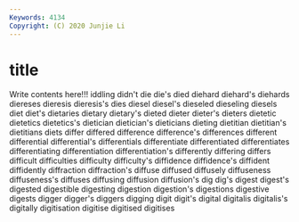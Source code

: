 ```yaml
---
Keywords: 4134
Copyright: (C) 2020 Junjie Li
---
```


# title

Write contents here!!!
iddling 
didn't 
die
die's 
died 
diehard 
diehard's 
diehards 
diereses 
dieresis 
dieresis's 
dies 
diesel
diesel's 
dieseled 
dieseling 
diesels 
diet 
diet's 
dietaries 
dietary 
dietary's 
dieted
dieter 
dieter's 
dieters 
dietetic 
dietetics 
dietetics's 
dietician 
dietician's 
dieticians 
dieting
dietitian 
dietitian's 
dietitians 
diets 
differ 
differed 
difference 
difference's 
differences 
different
differential 
differential's 
differentials 
differentiate 
differentiated 
differentiates 
differentiating 
differentiation 
differentiation's 
differently
differing 
differs 
difficult 
difficulties 
difficulty 
difficulty's 
diffidence 
diffidence's 
diffident 
diffidently
diffraction 
diffraction's 
diffuse 
diffused 
diffusely 
diffuseness 
diffuseness's 
diffuses 
diffusing 
diffusion
diffusion's 
dig 
dig's 
digest 
digest's 
digested 
digestible 
digesting 
digestion 
digestion's
digestions 
digestive 
digests 
digger 
digger's 
diggers 
digging 
digit 
digit's 
digital
digitalis 
digitalis's 
digitally 
digitisation 
digitise 
digitised 
digitises 
